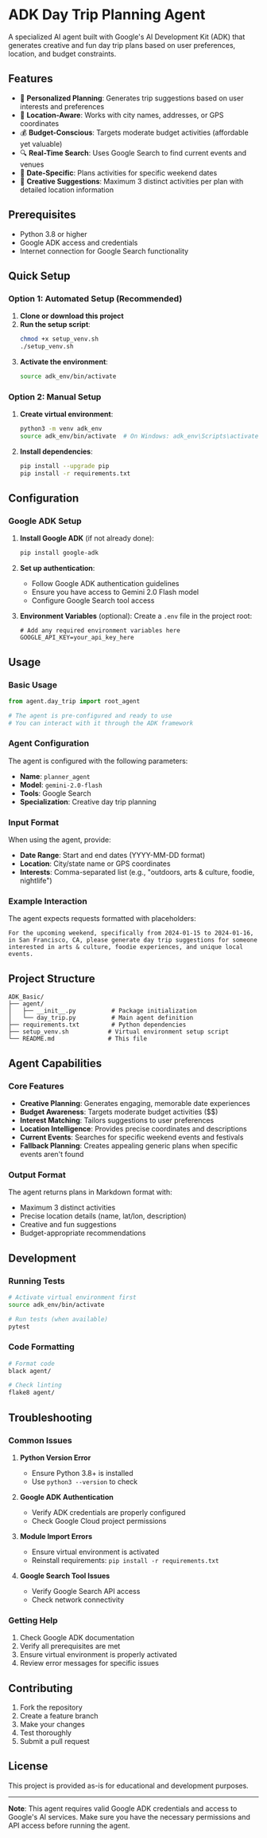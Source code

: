 # ADK Day Trip Planning Agent

A specialized AI agent built with Google's AI Development Kit (ADK) that generates creative and fun day trip plans based on user preferences, location, and budget constraints.

## Features

- 🎯 **Personalized Planning**: Generates trip suggestions based on user interests and preferences
- 📍 **Location-Aware**: Works with city names, addresses, or GPS coordinates
- 💰 **Budget-Conscious**: Targets moderate budget activities (affordable yet valuable)
- 🔍 **Real-Time Search**: Uses Google Search to find current events and venues
- 📅 **Date-Specific**: Plans activities for specific weekend dates
- 🎨 **Creative Suggestions**: Maximum 3 distinct activities per plan with detailed location information

## Prerequisites

- Python 3.8 or higher
- Google ADK access and credentials
- Internet connection for Google Search functionality

## Quick Setup

### Option 1: Automated Setup (Recommended)

1. **Clone or download this project**
2. **Run the setup script**:
   ```bash
   chmod +x setup_venv.sh
   ./setup_venv.sh
   ```
3. **Activate the environment**:
   ```bash
   source adk_env/bin/activate
   ```

### Option 2: Manual Setup

1. **Create virtual environment**:
   ```bash
   python3 -m venv adk_env
   source adk_env/bin/activate  # On Windows: adk_env\Scripts\activate
   ```

2. **Install dependencies**:
   ```bash
   pip install --upgrade pip
   pip install -r requirements.txt
   ```

## Configuration

### Google ADK Setup

1. **Install Google ADK** (if not already done):
   ```bash
   pip install google-adk
   ```

2. **Set up authentication**:
   - Follow Google ADK authentication guidelines
   - Ensure you have access to Gemini 2.0 Flash model
   - Configure Google Search tool access

3. **Environment Variables** (optional):
   Create a `.env` file in the project root:
   ```env
   # Add any required environment variables here
   GOOGLE_API_KEY=your_api_key_here
   ```

## Usage

### Basic Usage

```python
from agent.day_trip import root_agent

# The agent is pre-configured and ready to use
# You can interact with it through the ADK framework
```

### Agent Configuration

The agent is configured with the following parameters:

- **Name**: `planner_agent`
- **Model**: `gemini-2.0-flash`
- **Tools**: Google Search
- **Specialization**: Creative day trip planning

### Input Format

When using the agent, provide:

- **Date Range**: Start and end dates (YYYY-MM-DD format)
- **Location**: City/state name or GPS coordinates
- **Interests**: Comma-separated list (e.g., "outdoors, arts & culture, foodie, nightlife")

### Example Interaction

The agent expects requests formatted with placeholders:

```
For the upcoming weekend, specifically from 2024-01-15 to 2024-01-16,
in San Francisco, CA, please generate day trip suggestions for someone
interested in arts & culture, foodie experiences, and unique local events.
```

## Project Structure

```
ADK_Basic/
├── agent/
│   ├── __init__.py          # Package initialization
│   └── day_trip.py          # Main agent definition
├── requirements.txt         # Python dependencies
├── setup_venv.sh           # Virtual environment setup script
└── README.md               # This file
```

## Agent Capabilities

### Core Features

- **Creative Planning**: Generates engaging, memorable date experiences
- **Budget Awareness**: Targets moderate budget activities ($$)
- **Interest Matching**: Tailors suggestions to user preferences
- **Location Intelligence**: Provides precise coordinates and descriptions
- **Current Events**: Searches for specific weekend events and festivals
- **Fallback Planning**: Creates appealing generic plans when specific events aren't found

### Output Format

The agent returns plans in Markdown format with:
- Maximum 3 distinct activities
- Precise location details (name, lat/lon, description)
- Creative and fun suggestions
- Budget-appropriate recommendations

## Development

### Running Tests

```bash
# Activate virtual environment first
source adk_env/bin/activate

# Run tests (when available)
pytest
```

### Code Formatting

```bash
# Format code
black agent/

# Check linting
flake8 agent/
```

## Troubleshooting

### Common Issues

1. **Python Version Error**
   - Ensure Python 3.8+ is installed
   - Use `python3 --version` to check

2. **Google ADK Authentication**
   - Verify ADK credentials are properly configured
   - Check Google Cloud project permissions

3. **Module Import Errors**
   - Ensure virtual environment is activated
   - Reinstall requirements: `pip install -r requirements.txt`

4. **Google Search Tool Issues**
   - Verify Google Search API access
   - Check network connectivity

### Getting Help

1. Check Google ADK documentation
2. Verify all prerequisites are met
3. Ensure virtual environment is properly activated
4. Review error messages for specific issues

## Contributing

1. Fork the repository
2. Create a feature branch
3. Make your changes
4. Test thoroughly
5. Submit a pull request

## License

This project is provided as-is for educational and development purposes.

---

**Note**: This agent requires valid Google ADK credentials and access to Google's AI services. Make sure you have the necessary permissions and API access before running the agent.
